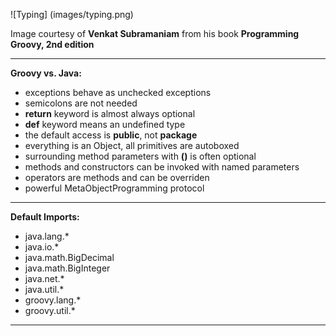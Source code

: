 
![Typing] (images/typing.png)

Image courtesy of __Venkat Subramaniam__ from his book __Programming Groovy, 2nd edition__

_____

**Groovy vs. Java:**
* exceptions behave as unchecked exceptions
* semicolons are not needed
* __return__ keyword is almost always optional
* __def__ keyword means an undefined type
* the default access is __public__, not __package__
* everything is an Object, all primitives are autoboxed
* surrounding method parameters with __()__ is often optional
* methods and constructors can be invoked with named parameters
* operators are methods and can be overriden
* powerful MetaObjectProgramming protocol

-----
**Default Imports:**

* java.lang.*
* java.io.*
* java.math.BigDecimal
* java.math.BigInteger
* java.net.*
* java.util.*
* groovy.lang.*
* groovy.util.*

-----

